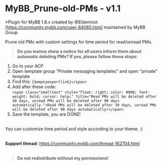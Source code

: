 MyBB_Prune-old-PMs - v1.1
===============================
*Plugin for MyBB 1.8.x created by @Eldenroot /https://community.mybb.com/user-84065.html/ maintained by MyBB Group

Prune old PMs with custom settings for time period for read/unread PMs.

>**Do you wanna show a notice for all users inform them about automatic deleting PMs? If yes, please follow these steps:**<br />
1) Go to your ACP <br />
2) Open template group "Private messaging templates" and open "private" template <br />
3) Find this: `{$emptyexportlink}</span>` <br />
4) Add after these code: <br />
`<span class="smalltext" style="float: right; color: #000; font-weight: bold; cursor: help;" title="Read PMs will be deleted after 30 days, unread PMs will be deleted after 90 days automatically.">Read PMs will be deleted after 30 days, unread PMs will be deleted after 90 days automatically!</span>`<br />
5) Save the template, you are DONE! <br /> <br />

You can customize time period and style according to your theme. :) <br /> <br />

**Support thread:** https://community.mybb.com/thread-162704.html <br /> <br />

>**Do not redistribute without my permissions!**
